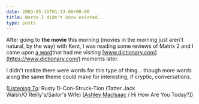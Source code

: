 ```yaml
---
date: 2003-05-16T01:13:00+00:00
title: Words I didn't know existed...
type: posts
---
```

After going to **the movie** this morning (movies in the morning just aren't natural, by the way) with Kent, I was reading some reviews of Matrix 2 and I came upon [a word](https://www.dictionary.com/browse/callipygian)that had me visiting [www.dictionary.com](https://www.dictionary.com/) moments later.

I didn't realize there were words for this type of thing... though more words along the same theme could make for interesting, if cryptic, conversations.

  ([Listening To](https://learn.microsoft.com/en-us/previous-versions/dotnet/articles/ms973230(v=msdn.10)): Rusty D-Con-Struck-Tion (Tatter Jack Walsh/O'Reilly's/Sailor's Wife) [[Ashley MacIsaac](https://open.spotify.com/search/Ashley%20MacIsaac/artists) / Hi How Are You Today?])

